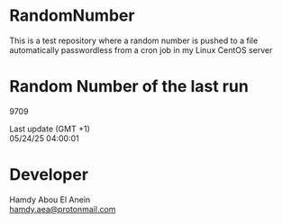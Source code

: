 # RandomNumber    
This is a test repository where a random number is pushed to a file automatically passwordless from a cron job in my Linux CentOS server    
# Random Number of the last run   
9709
      
Last update (GMT +1)    
05/24/25 04:00:01
# Developer    
Hamdy Abou El Anein   
hamdy.aea@protonmail.com
